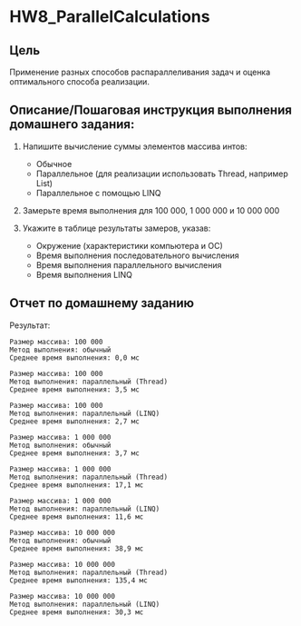 # HW8_ParallelCalculations
## Цель    
Применение разных способов распараллеливания задач и оценка оптимального способа реализации.    

## Описание/Пошаговая инструкция выполнения домашнего задания:   
1. Напишите вычисление суммы элементов массива интов: 
   - Обычное    
   - Параллельное (для реализации использовать Thread, например List)   
   - Параллельное с помощью LINQ   

2. Замерьте время выполнения для 100 000, 1 000 000 и 10 000 000   

3. Укажите в таблице результаты замеров, указав:   
   - Окружение (характеристики компьютера и ОС)   
   - Время выполнения последовательного вычисления   
   - Время выполнения параллельного вычисления   
   - Время выполнения LINQ   

## Отчет по домашнему заданию

Результат:   
 
    Размер массива: 100 000    
    Метод выполнения: обычный    
    Среднее время выполнения: 0,0 мс    
    
    Размер массива: 100 000    
    Метод выполнения: параллельный (Thread)    
    Среднее время выполнения: 3,5 мс    
    
    Размер массива: 100 000    
    Метод выполнения: параллельный (LINQ)    
    Среднее время выполнения: 2,7 мс    
    
    Размер массива: 1 000 000    
    Метод выполнения: обычный    
    Среднее время выполнения: 3,7 мс    
    
    Размер массива: 1 000 000    
    Метод выполнения: параллельный (Thread)    
    Среднее время выполнения: 17,1 мс    
    
    Размер массива: 1 000 000    
    Метод выполнения: параллельный (LINQ)    
    Среднее время выполнения: 11,6 мс    
    
    Размер массива: 10 000 000    
    Метод выполнения: обычный    
    Среднее время выполнения: 38,9 мс    
    
    Размер массива: 10 000 000     
    Метод выполнения: параллельный (Thread)    
    Среднее время выполнения: 135,4 мс    
    
    Размер массива: 10 000 000     
    Метод выполнения: параллельный (LINQ)    
    Среднее время выполнения: 30,3 мс    
